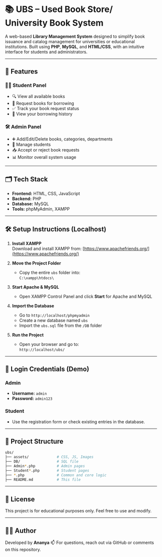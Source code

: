 
# 📚 UBS – Used Book Store/ University Book System

A web-based **Library Management System** designed to simplify book issuance and catalog management for universities or educational institutions.
Built using **PHP**, **MySQL**, and **HTML/CSS**, with an intuitive interface for students and administrators.

---

## 🚀 Features

### 👨‍🎓 Student Panel
- 🔍 View all available books
- 📖 Request books for borrowing
- ✅ Track your book request status
- 🧾 View your borrowing history

### 🛠️ Admin Panel
- ➕ Add/Edit/Delete books, categories, departments
- 👥 Manage students
- 📥 Accept or reject book requests
- 📊 Monitor overall system usage

---

## 🗂️ Tech Stack

- **Frontend:** HTML, CSS, JavaScript
- **Backend:** PHP
- **Database:** MySQL
- **Tools:** phpMyAdmin, XAMPP

---

## 🛠️ Setup Instructions (Localhost)

1. **Install XAMPP**  
   Download and install XAMPP from: [https://www.apachefriends.org/](https://www.apachefriends.org/)

2. **Move the Project Folder**
   - Copy the entire `ubs` folder into:  
     `C:\xampp\htdocs\`

3. **Start Apache & MySQL**
   - Open XAMPP Control Panel and click **Start** for Apache and MySQL

4. **Import the Database**
   - Go to `http://localhost/phpmyadmin`
   - Create a new database named `ubs`
   - Import the `ubs.sql` file from the `/DB` folder

5. **Run the Project**
   - Open your browser and go to:  
     `http://localhost/ubs/`

---

## 🔐 Login Credentials (Demo)

### Admin
- **Username:** `admin`
- **Password:** `admin123`

### Student
- Use the registration form or check existing entries in the database.

---

## 📁 Project Structure

```bash
ubs/
├── assets/             # CSS, JS, Images
├── DB/                 # SQL file
├── Admin*.php          # Admin pages
├── Student*.php        # Student pages
├── *.php               # Common and core logic
├── README.md           # This file
````

---

## 📄 License

This project is for educational purposes only. Feel free to use and modify.

---

## 🙋‍♀️ Author

Developed by **Ananya**
📫 For questions, reach out via GitHub or comments on this repository.

